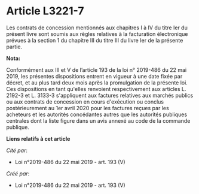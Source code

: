 # Article L3221-7

Les contrats de concession mentionnés aux chapitres I à IV du titre Ier du présent livre sont soumis aux règles relatives à
la facturation électronique prévues à la section 1 du chapitre III du titre III du livre Ier de la présente partie.

**Nota:**

Conformément aux III et V de l’article 193 de la loi n° 2019-486 du 22 mai 2019, les présentes dispositions entrent en
vigueur à une date fixée par décret, et au plus tard deux mois après la promulgation de la présente loi. Ces dispositions en
tant qu'elles renvoient respectivement aux articles L. 2192-3 et L. 3133-3 s'appliquent aux factures relatives aux marchés
publics ou aux contrats de concession en cours d'exécution ou conclus postérieurement au 1er avril 2020 pour les factures
reçues par les acheteurs et les autorités concédantes autres que les autorités publiques centrales dont la liste figure dans
un avis annexé au code de la commande publique.

**Liens relatifs à cet article**

_Cité par_:

  - Loi n°2019-486 du 22 mai 2019 - art. 193 (V)

_Créé par_:

  - Loi n°2019-486 du 22 mai 2019 - art. 193 (V)
